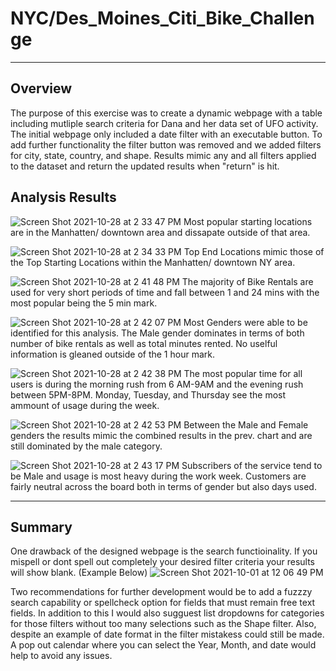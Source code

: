# NYC/Des_Moines_Citi_Bike_Challenge
---
## Overview
The purpose of this exercise was to create a dynamic webpage with a table including mutliple search criteria for Dana and her data set of UFO activity. The initial webpage only included a date filter with an executable button.   To add further functionality the filter button was removed and we added filters for city, state, country, and shape.   Results mimic any and all filters applied to the dataset and return the updated results when "return" is hit.

## Analysis Results

![Screen Shot 2021-10-28 at 2 33 47 PM](https://user-images.githubusercontent.com/84201082/139316520-ca6d3343-3116-451a-9f5f-8cec94bba7d9.png)
Most popular starting locations are in the Manhatten/ downtown area and dissapate outside of that area.

![Screen Shot 2021-10-28 at 2 34 33 PM](https://user-images.githubusercontent.com/84201082/139316585-adb8368a-736c-4000-924f-23c932b44943.png)
Top End Locations mimic those of the Top Starting Locations within the Manhatten/ downtown NY area.

![Screen Shot 2021-10-28 at 2 41 48 PM](https://user-images.githubusercontent.com/84201082/139316620-0f1cbd70-9b9d-4523-b44f-c3e5e857a115.png)
The majority of Bike Rentals are used for very short periods of time and fall between 1 and 24 mins with the most popular being the 5 min mark.

![Screen Shot 2021-10-28 at 2 42 07 PM](https://user-images.githubusercontent.com/84201082/139316648-f9566f86-82e2-4fa1-af8d-51f3c4dea3d2.png)
Most Genders were able to be identified for this analysis.   The Male gender dominates in terms of both number of bike rentals as well as total minutes rented. No uselful information is gleaned outside of the 1 hour mark.

![Screen Shot 2021-10-28 at 2 42 38 PM](https://user-images.githubusercontent.com/84201082/139316678-c05e8e76-c917-45b4-9413-4bb4d6e212fd.png)
The most popular time for all users is during the morning rush from 6 AM-9AM and the evening rush between 5PM-8PM.   Monday, Tuesday, and Thursday see the most ammount of usage during the week.

![Screen Shot 2021-10-28 at 2 42 53 PM](https://user-images.githubusercontent.com/84201082/139316707-a8312d36-6560-450f-bd11-0cbe16632e61.png)
Between the Male and Female genders the results mimic the combined results in the prev. chart and are still dominated by the male category.

![Screen Shot 2021-10-28 at 2 43 17 PM](https://user-images.githubusercontent.com/84201082/139316728-7ddcd3aa-8606-40c5-8aee-bfd1ce0a57b9.png)
Subscribers of the service tend to be Male and usage is most heavy during the work week. Customers are fairly neutral across the board both in terms of gender but also days used.
___

## Summary
One drawback of the designed webpage is the search functioinality.  If you mispell or dont spell out completely your desired filter criteria your results will show blank. (Example Below)
![Screen Shot 2021-10-01 at 12 06 49 PM](https://user-images.githubusercontent.com/84201082/135652640-ee05ea8f-d45f-4fb3-b63e-4ae313f817c8.png)

Two recommendations for further development would be to add a fuzzzy search capability or spellcheck option for fields that must remain free text fields.   In addition to this I would also sugguest list dropdowns for categories for those filters without too many selections such as the Shape filter.   Also, despite an example of date format in the filter mistakess could still be made.   A pop out calendar where you can select the Year, Month, and date would help to avoid any issues.

